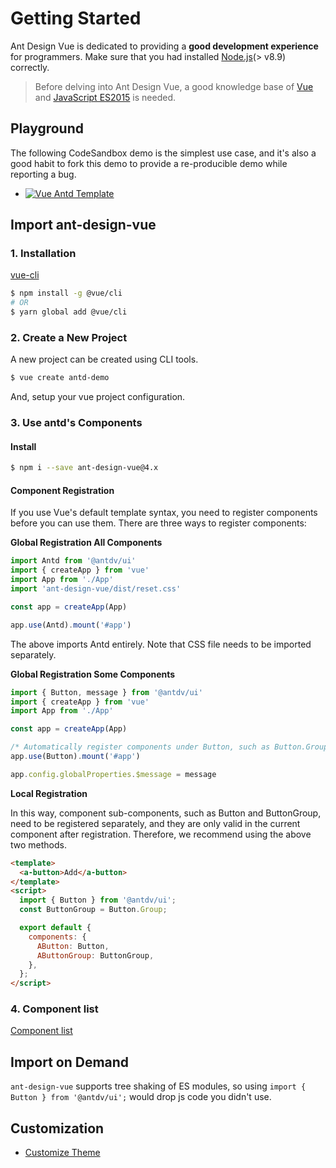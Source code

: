 # Getting Started

Ant Design Vue is dedicated to providing a **good development experience** for programmers. Make sure that you had installed [Node.js](https://nodejs.org/)(> v8.9) correctly.

> Before delving into Ant Design Vue, a good knowledge base of [Vue](https://www.vuejs.org/) and [JavaScript ES2015](http://babeljs.io/docs/learn-es2015/) is needed.

## Playground

The following CodeSandbox demo is the simplest use case, and it's also a good habit to fork this demo to provide a re-producible demo while reporting a bug.

- [![Vue Antd Template](https://codesandbox.io/static/img/play-codesandbox.svg)](https://codesandbox.io/s/agitated-franklin-1w72v)

## Import ant-design-vue

### 1. Installation

[vue-cli](https://github.com/vuejs/vue-cli)

```bash
$ npm install -g @vue/cli
# OR
$ yarn global add @vue/cli
```

### 2. Create a New Project

A new project can be created using CLI tools.

```bash
$ vue create antd-demo
```

And, setup your vue project configuration.

### 3. Use antd's Components

#### Install

```bash
$ npm i --save ant-design-vue@4.x
```

#### Component Registration

If you use Vue's default template syntax, you need to register components before you can use them. There are three ways to register components:

**Global Registration All Components**

```jsx
import Antd from '@antdv/ui'
import { createApp } from 'vue'
import App from './App'
import 'ant-design-vue/dist/reset.css'

const app = createApp(App)

app.use(Antd).mount('#app')
```

The above imports Antd entirely. Note that CSS file needs to be imported separately.

**Global Registration Some Components**

```jsx
import { Button, message } from '@antdv/ui'
import { createApp } from 'vue'
import App from './App'

const app = createApp(App)

/* Automatically register components under Button, such as Button.Group */
app.use(Button).mount('#app')

app.config.globalProperties.$message = message
```

**Local Registration**

In this way, component sub-components, such as Button and ButtonGroup, need to be registered separately, and they are only valid in the current component after registration. Therefore, we recommend using the above two methods.

```html
<template>
  <a-button>Add</a-button>
</template>
<script>
  import { Button } from '@antdv/ui';
  const ButtonGroup = Button.Group;

  export default {
    components: {
      AButton: Button,
      AButtonGroup: ButtonGroup,
    },
  };
</script>
```

### 4. Component list

[Component list](https://github.com/vueComponent/ant-design-vue/blob/main/components/components.ts)

## Import on Demand

`ant-design-vue` supports tree shaking of ES modules, so using `import { Button } from '@antdv/ui';` would drop js code you didn't use.

## Customization

- [Customize Theme](/docs/vue/customize-theme)
